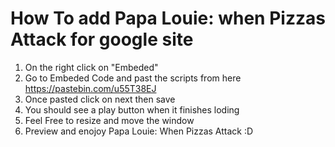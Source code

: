 # How To add Papa Louie: when Pizzas Attack for google site
1. On the right click on "Embeded"
2. Go to Embeded Code and past the scripts from here https://pastebin.com/u55T38EJ
3. Once pasted click on next then save
4. You should see a play button when it finishes loding 
5. Feel Free to resize and move the window
6. Preview and enojoy Papa Louie: When Pizzas Attack :D
